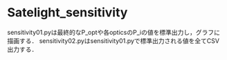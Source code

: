 # Satelight_sensitivity
sensitivity01.pyは最終的なP_optや各opticsのP_iの値を標準出力し，グラフに描画する．
sensitivity02.pyはsensitivity01.pyで標準出力される値を全てCSV出力する．
